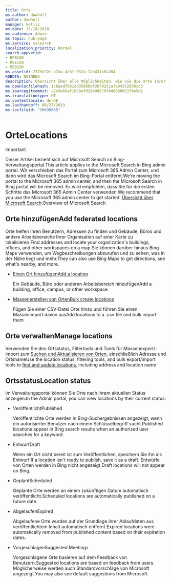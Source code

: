 ```yaml
---
title: Orte
ms.author: dawholl
author: dawholl
manager: kellis
ms.date: 12/18/2018
ms.audience: Admin
ms.topic: hub-page
ms.service: mssearch
localization_priority: Normal
search.appverid:
- BFB160
- MOE150
- MED150
ms.assetid: 2379e72c-a7da-4e3f-932a-12d431a0a284
ROBOTS: NOINDEX
description: Übersicht über alle Möglichkeiten, wie Sie die Orte Ihrer Organisation in Microsoft Search-Arbeitsergebnisse einfügen können
ms.openlocfilehash: 1c8aed7931eb3586bbf2b79251afa94152656cd3
ms.sourcegitcommit: c2c9e66af1038efd2849d578f846680851f9e5d2
ms.translationtype: HT
ms.contentlocale: de-DE
ms.lasthandoff: 08/27/2019
ms.locfileid: "36639865"
---
```

# <a name="locations"></a><span data-ttu-id="3ef1b-103">Orte</span><span class="sxs-lookup"><span data-stu-id="3ef1b-103">Locations</span></span>

> [!IMPORTANT]
> <span data-ttu-id="3ef1b-104">Dieser Artikel bezieht sich auf Microsoft Search im Bing-Verwaltungsportal.</span><span class="sxs-lookup"><span data-stu-id="3ef1b-104">This article applies to the Microsoft Search in Bing admin portal.</span></span> <span data-ttu-id="3ef1b-105">Wir verschieben das Portal zum Microsoft 365 Admin Center, und dann wird das Microsoft Search im Bing-Portal entfernt.</span><span class="sxs-lookup"><span data-stu-id="3ef1b-105">We’re moving the portal to the Microsoft 365 admin center, and then the Microsoft Search in Bing portal will be removed.</span></span> <span data-ttu-id="3ef1b-106">Es wird empfohlen, dass Sie für die ersten Schritte das Microsoft 365 Admin Center verwenden.</span><span class="sxs-lookup"><span data-stu-id="3ef1b-106">We recommend that you use the Microsoft 365 admin center to get started.</span></span> <span data-ttu-id="3ef1b-107">[Übersicht über Microsoft Search](overview-microsoft-search.md).</span><span class="sxs-lookup"><span data-stu-id="3ef1b-107">Overview of Microsoft Search</span></span>
    
## <a name="add-locations"></a><span data-ttu-id="3ef1b-108">Orte hinzufügen</span><span class="sxs-lookup"><span data-stu-id="3ef1b-108">Add federated locations</span></span>

<span data-ttu-id="3ef1b-109">Orte helfen Ihren Benutzern, Adressen zu finden und Gebäude, Büros und andere Arbeitsbereiche Ihrer Organisation auf einer Karte zu lokalisieren.</span><span class="sxs-lookup"><span data-stu-id="3ef1b-109">Find addresses and locate your organization's buildings, offices, and other workspaces on a map</span></span> <span data-ttu-id="3ef1b-110">Sie können darüber hinaus Bing Maps verwenden, um Wegbeschreibungen abzurufen und zu sehen, was in der Nähe liegt und mehr.</span><span class="sxs-lookup"><span data-stu-id="3ef1b-110">They can also use Bing Maps to get directions, see what's nearby, and more.</span></span>
  
- [<span data-ttu-id="3ef1b-111">Einen Ort hinzufügen</span><span class="sxs-lookup"><span data-stu-id="3ef1b-111">Add a location</span></span>](add-a-location.md)
    
    <span data-ttu-id="3ef1b-112">Ein Gebäude, Büro oder anderen Arbeitsbereich hinzufügen</span><span class="sxs-lookup"><span data-stu-id="3ef1b-112">Add a building, office, campus, or other workspace</span></span>
    
- [<span data-ttu-id="3ef1b-113">Massenerstellen von Orten</span><span class="sxs-lookup"><span data-stu-id="3ef1b-113">Bulk create locations</span></span>](bulk-create-locations.md)
    
    <span data-ttu-id="3ef1b-114">Fügen Sie einer CSV-Datei Orte hinzu und führen Sie einen Massenimport davon aus</span><span class="sxs-lookup"><span data-stu-id="3ef1b-114">Add locations to a .csv file and bulk import them</span></span>
    
## <a name="manage-locations"></a><span data-ttu-id="3ef1b-115">Orte verwalten</span><span class="sxs-lookup"><span data-stu-id="3ef1b-115">Manage locations</span></span>

<span data-ttu-id="3ef1b-116">Verwenden Sie den Ortsstatus, Filtertools und Tools für Massenexport/-import zum [Suchen und Aktualisieren von Orten](manage-locations.md), einschließlich Adresse und Ortsname</span><span class="sxs-lookup"><span data-stu-id="3ef1b-116">Use the location status, filtering tools, and bulk export/import tools to [find and update locations](manage-locations.md), including address and location name</span></span>
  
## <a name="location-status"></a><span data-ttu-id="3ef1b-117">Ortsstatus</span><span class="sxs-lookup"><span data-stu-id="3ef1b-117">Location status</span></span>

<span data-ttu-id="3ef1b-118">Im Verwaltungsportal können Sie Orte nach ihrem aktuellen Status anzeigen:</span><span class="sxs-lookup"><span data-stu-id="3ef1b-118">In the Admin portal, you can view locations by their current status:</span></span>
  
- <span data-ttu-id="3ef1b-119">Veröffentlicht</span><span class="sxs-lookup"><span data-stu-id="3ef1b-119">Published</span></span>
    
    <span data-ttu-id="3ef1b-120">Veröffentlichte Orte werden in Bing-Suchergebnissen angezeigt, wenn ein autorisierter Benutzer nach einem Schlüsselbegriff sucht.</span><span class="sxs-lookup"><span data-stu-id="3ef1b-120">Published locations appear in Bing search results when an authorized user searches for a keyword.</span></span>
    
- <span data-ttu-id="3ef1b-121">Entwurf</span><span class="sxs-lookup"><span data-stu-id="3ef1b-121">Draft</span></span>
    
    <span data-ttu-id="3ef1b-122">Wenn ein Ort nicht bereit ist zum Veröffentlichen, speichern Sie ihn als Entwurf.</span><span class="sxs-lookup"><span data-stu-id="3ef1b-122">If a location isn't ready to publish, save it as a draft.</span></span> <span data-ttu-id="3ef1b-123">Entwürfe von Orten werden in Bing nicht angezeigt.</span><span class="sxs-lookup"><span data-stu-id="3ef1b-123">Draft locations will not appear on Bing.</span></span>
    
- <span data-ttu-id="3ef1b-124">Geplant</span><span class="sxs-lookup"><span data-stu-id="3ef1b-124">Scheduled</span></span>
    
    <span data-ttu-id="3ef1b-125">Geplante Orte werden an einem zukünftigen Datum automatisch veröffentlicht.</span><span class="sxs-lookup"><span data-stu-id="3ef1b-125">Scheduled locations are automatically published on a future date.</span></span>
    
- <span data-ttu-id="3ef1b-126">Abgelaufen</span><span class="sxs-lookup"><span data-stu-id="3ef1b-126">Expired</span></span>
    
    <span data-ttu-id="3ef1b-127">Abgelaufene Orte wurden auf der Grundlage ihrer Ablaufdaten aus veröffentlichtem Inhalt automatisch entfernt.</span><span class="sxs-lookup"><span data-stu-id="3ef1b-127">Expired locations were automatically removed from published content based on their expiration dates.</span></span>
    
- <span data-ttu-id="3ef1b-128">Vorgeschlagen</span><span class="sxs-lookup"><span data-stu-id="3ef1b-128">Suggested Meetings</span></span>
    
    <span data-ttu-id="3ef1b-129">Vorgeschlagene Orte basieren auf dem Feedback von Benutzern.</span><span class="sxs-lookup"><span data-stu-id="3ef1b-129">Suggested locations are based on feedback from users.</span></span> <span data-ttu-id="3ef1b-130">Möglicherweise werden auch Standardvorschläge von Microsoft angezeigt.</span><span class="sxs-lookup"><span data-stu-id="3ef1b-130">You may also see default suggestions from Microsoft.</span></span>

  

